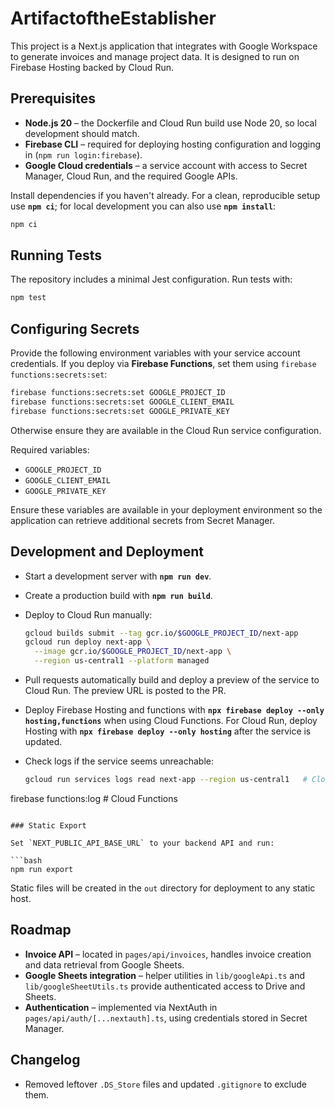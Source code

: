 # ArtifactoftheEstablisher

This project is a Next.js application that integrates with Google Workspace to
generate invoices and manage project data. It is designed to run on
Firebase Hosting backed by Cloud Run.

## Prerequisites

- **Node.js 20** – the Dockerfile and Cloud Run build use Node 20, so local
  development should match.
- **Firebase CLI** – required for deploying hosting configuration and logging
  in (`npm run login:firebase`).
- **Google Cloud credentials** – a service account with access to Secret
  Manager, Cloud Run, and the required Google APIs.

Install dependencies if you haven't already. For a clean, reproducible setup
use **`npm ci`**; for local development you can also use **`npm install`**:

```bash
npm ci
```

## Running Tests

The repository includes a minimal Jest configuration. Run tests with:

```bash
npm test
```

## Configuring Secrets

Provide the following environment variables with your service account credentials.
If you deploy via **Firebase Functions**, set them using `firebase functions:secrets:set`:

```bash
firebase functions:secrets:set GOOGLE_PROJECT_ID
firebase functions:secrets:set GOOGLE_CLIENT_EMAIL
firebase functions:secrets:set GOOGLE_PRIVATE_KEY
```

Otherwise ensure they are available in the Cloud Run service configuration.

Required variables:


- `GOOGLE_PROJECT_ID`
- `GOOGLE_CLIENT_EMAIL`
- `GOOGLE_PRIVATE_KEY`

Ensure these variables are available in your deployment environment so the
application can retrieve additional secrets from Secret Manager.

## Development and Deployment

- Start a development server with **`npm run dev`**.
- Create a production build with **`npm run build`**.
- Deploy to Cloud Run manually:

  ```bash
  gcloud builds submit --tag gcr.io/$GOOGLE_PROJECT_ID/next-app
  gcloud run deploy next-app \
    --image gcr.io/$GOOGLE_PROJECT_ID/next-app \
    --region us-central1 --platform managed
  ```

- Pull requests automatically build and deploy a preview of the service to
  Cloud Run. The preview URL is posted to the PR.

- Deploy Firebase Hosting and functions with **`npx firebase deploy --only hosting,functions`** when using Cloud Functions. For Cloud Run, deploy Hosting with **`npx firebase deploy --only hosting`** after the service is updated.

- Check logs if the service seems unreachable:

  ```bash
  gcloud run services logs read next-app --region us-central1   # Cloud Run
firebase functions:log                                       # Cloud Functions
  ```

### Static Export

Set `NEXT_PUBLIC_API_BASE_URL` to your backend API and run:

```bash
npm run export
```

Static files will be created in the `out` directory for deployment to any static host.

## Roadmap

- **Invoice API** – located in `pages/api/invoices`, handles invoice creation
  and data retrieval from Google Sheets.
- **Google Sheets integration** – helper utilities in `lib/googleApi.ts` and
  `lib/googleSheetUtils.ts` provide authenticated access to Drive and Sheets.
- **Authentication** – implemented via NextAuth in
  `pages/api/auth/[...nextauth].ts`, using credentials stored in Secret
  Manager.

## Changelog
- Removed leftover `.DS_Store` files and updated `.gitignore` to exclude them.
